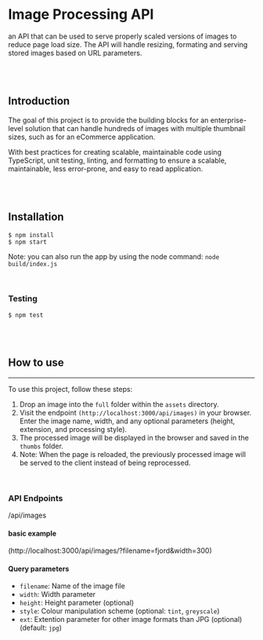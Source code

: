 # Image Processing API
an API that can be used to serve properly scaled versions of images to reduce page load size. The API will handle resizing, formating and serving stored images based on URL parameters.



<br>
<br>

## Introduction
The goal of this project is to provide the building blocks for an enterprise-level solution that can handle hundreds of images with multiple thumbnail sizes, such as for an eCommerce application.

With best practices for creating scalable, maintainable code using TypeScript, unit testing, linting, and formatting to ensure a scalable, maintainable, less error-prone, and easy to read application.

<br>
<br>

## Installation
```
$ npm install
$ npm start
```
Note: you can also run the app by using the node command: ``node build/index.js`` 

<br>

### Testing
```
$ npm test
```


<br>
<br>




## How to use
***
To use this project, follow these steps:

1. Drop an image into the `full` folder within the `assets` directory.
2. Visit the endpoint `(http://localhost:3000/api/images)` in your browser. Enter the image name, width, and any optional parameters (height, extension, and processing style).
3. The processed image will be displayed in the browser and saved in the `thumbs` folder.
4. Note: When the page is reloaded, the previously processed image will be served to the client instead of being reprocessed.

<br>

### API Endpoints
/api/images

#### basic example
(http://localhost:3000/api/images/?filename=fjord&width=300)


#### Query parameters

- `filename`: Name of the image file
- `width`: Width parameter
- `height`: Height parameter (optional)
- `style`: Colour manipulation scheme (optional: `tint`, `greyscale`)
- `ext`: Extention parameter for other image formats than JPG (optional) (default: `jpg`)